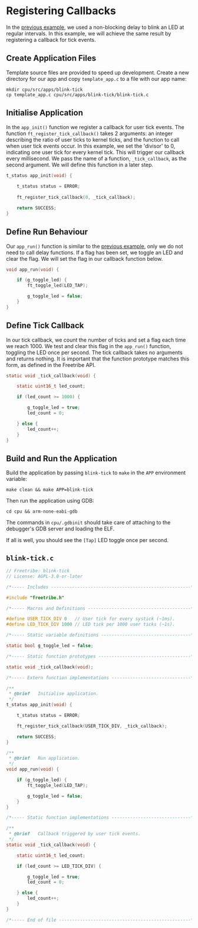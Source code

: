 # Registering Callbacks

In the [previous example](essential-functions.md), we used 
a non-blocking delay to blink an LED at regular intervals.
In this example, we will achieve the same result by registering
a callback for tick events.  

## Create Application Files

Template source files are provided to speed up development.
Create a new directory for our app and copy `template_app.c`
to a file with our app name:

```
mkdir cpu/src/apps/blink-tick
cp template_app.c cpu/src/apps/blink-tick/blink-tick.c
```

## Initialise Application  

In the `app_init()` function we register a callback for user tick events.
The function `ft_register_tick_callback()` takes 2 arguments: an integer
describing the ratio of user ticks to kernel ticks, and the function to
call when user tick events occur.  In this example, we set the 'divisor'
to 0, indicating one user tick for every kernel tick.  This will trigger
our callback every millisecond.  We pass the name of a function, `_tick_callback`, as the second argument.  We will define this function in a later step.

``` c
t_status app_init(void) {
    
    t_status status = ERROR;
    
    ft_register_tick_callback(0, _tick_callback);

    return SUCCESS;
}
```
## Define Run Behaviour

Our `app_run()` function is similar to the [previous example](essential-functions.md),
only we do not need to call delay functions. If a flag has been set, 
we toggle an LED and clear the flag.  We will set the flag in our callback function below.

``` c
void app_run(void) {

    if (g_toggle_led) {
        ft_toggle_led(LED_TAP);

        g_toggle_led = false;
    }
}
```

## Define Tick Callback

In our tick callback, we count the number of ticks and set a flag each time we reach 1000.
We test and clear this flag in the `app_run()` function, toggling the LED once per second. 
The tick callback takes no arguments and returns nothing.  It is important that the function prototype matches this form, as defined in the Freetribe API.


``` c
static void _tick_callback(void) {

    static uint16_t led_count;

    if (led_count >= 1000) {

        g_toggle_led = true;
        led_count = 0;

    } else {
        led_count++;
    }
}
```

## Build and Run the Application

Build the application by passing `blink-tick` to `make` 
in the `APP` environment variable:

```
make clean && make APP=blink-tick
```

Then run the application using GDB:

```
cd cpu && arm-none-eabi-gdb
```

The commands in `cpu/.gdbinit` should take care of
attaching to the debugger's GDB server and loading the ELF.

If all is well, you should see the `[Tap]` LED toggle once per second.

## `blink-tick.c`

``` c
// Freetribe: blink-tick 
// License: AGPL-3.0-or-later

/*----- Includes -----------------------------------------------------*/

#include "freetribe.h"

/*----- Macros and Definitions ---------------------------------------*/

#define USER_TICK_DIV 0   // User tick for every systick (~1ms).
#define LED_TICK_DIV 1000 // LED tick per 1000 user ticks (~1s).

/*----- Static variable definitions ----------------------------------*/

static bool g_toggle_led = false;

/*----- Static function prototypes -----------------------------------*/

static void _tick_callback(void);

/*----- Extern function implementations ------------------------------*/

/**
 * @brief   Initialise application.
 */
t_status app_init(void) {

    t_status status = ERROR;

    ft_register_tick_callback(USER_TICK_DIV, _tick_callback);

    return SUCCESS;
}

/**
 * @brief   Run application.
 */
void app_run(void) {

    if (g_toggle_led) {
        ft_toggle_led(LED_TAP);

        g_toggle_led = false;
    }
}

/*----- Static function implementations ------------------------------*/

/**
 * @brief   Callback triggered by user tick events.
 */
static void _tick_callback(void) {

    static uint16_t led_count;

    if (led_count >= LED_TICK_DIV) {

        g_toggle_led = true;
        led_count = 0;

    } else {
        led_count++;
    }
}

/*----- End of file --------------------------------------------------*/
```

